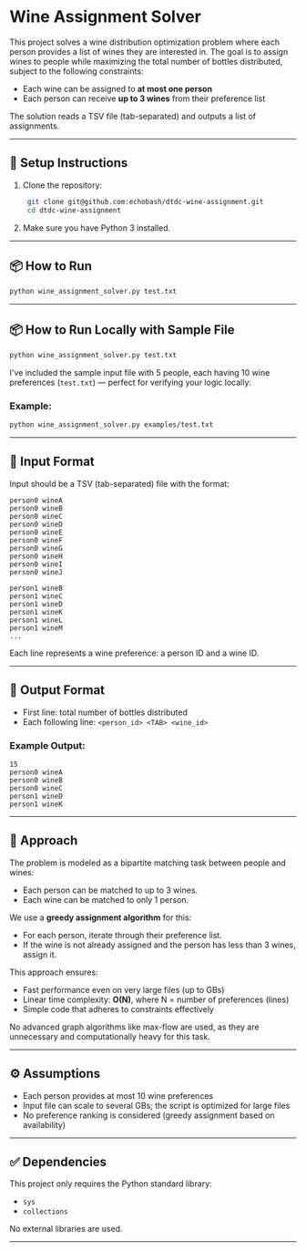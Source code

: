 # Wine Assignment Solver

This project solves a wine distribution optimization problem where each person provides a list of wines they are interested in. The goal is to assign wines to people while maximizing the total number of bottles distributed, subject to the following constraints:

* Each wine can be assigned to **at most one person**
* Each person can receive **up to 3 wines** from their preference list

The solution reads a TSV file (tab-separated) and outputs a list of assignments.

---

## 🚀 Setup Instructions

1. Clone the repository:

   ```bash
    git clone git@github.com:echobash/dtdc-wine-assignment.git
    cd dtdc-wine-assignment 
   ```

2. Make sure you have Python 3 installed.

---

## 📦 How to Run

```bash
python wine_assignment_solver.py test.txt
```

---

## 📦 How to Run Locally with Sample File

```bash
python wine_assignment_solver.py test.txt
```

I've included the sample input file with 5 people, each having 10 wine preferences (`test.txt`) — perfect for verifying your logic locally:

### Example:

```bash
python wine_assignment_solver.py examples/test.txt
```

---

## 📄 Input Format

Input should be a TSV (tab-separated) file with the format:

```
person0	wineA
person0	wineB
person0	wineC
person0	wineD
person0	wineE
person0	wineF
person0	wineG
person0	wineH
person0	wineI
person0	wineJ

person1	wineB
person1	wineC
person1	wineD
person1	wineK
person1	wineL
person1	wineM
...
```

Each line represents a wine preference: a person ID and a wine ID.

---

## 🧾 Output Format

* First line: total number of bottles distributed
* Each following line: `<person_id> <TAB> <wine_id>`

### Example Output:

```
15
person0	wineA
person0	wineB
person0	wineC
person1	wineD
person1	wineK
```

---

## 🧠 Approach

The problem is modeled as a bipartite matching task between people and wines:

* Each person can be matched to up to 3 wines.
* Each wine can be matched to only 1 person.

We use a **greedy assignment algorithm** for this:

* For each person, iterate through their preference list.
* If the wine is not already assigned and the person has less than 3 wines, assign it.

This approach ensures:

* Fast performance even on very large files (up to GBs)
* Linear time complexity: **O(N)**, where N = number of preferences (lines)
* Simple code that adheres to constraints effectively

No advanced graph algorithms like max-flow are used, as they are unnecessary and computationally heavy for this task.

---

## ⚙️ Assumptions

* Each person provides at most 10 wine preferences
* Input file can scale to several GBs; the script is optimized for large files
* No preference ranking is considered (greedy assignment based on availability)

---

## ✅ Dependencies

This project only requires the Python standard library:

* `sys`
* `collections`

No external libraries are used.

---
